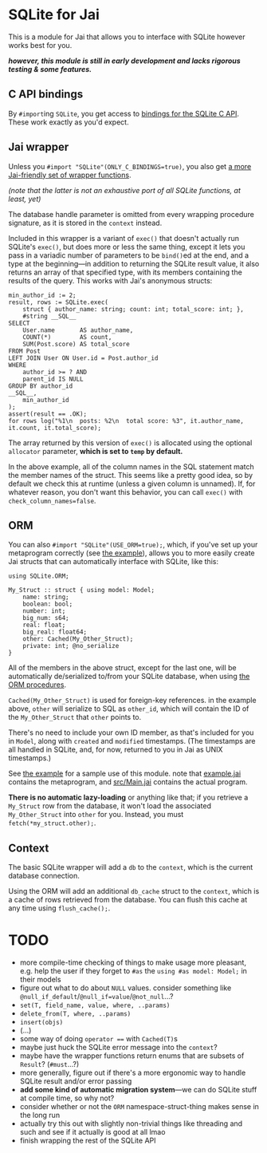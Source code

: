 SQLite for Jai
==============

This is a module for Jai that allows you to interface with SQLite however works best for you.

***however, this module is still in early development and lacks rigorous testing & some features.***


C API bindings
--------------

By `#import`ing `SQLite`, you get access to [bindings for the SQLite C API](src/sqlite3.jai). These
work exactly as you'd expect.


Jai wrapper
-----------
Unless you `#import "SQLite"(ONLY_C_BINDINGS=true)`, you also get [a more Jai-friendly set of wrapper functions](src/SQLite.jai).

*(note that the latter is not an exhaustive port of all SQLite functions, at least, yet)*

The database handle parameter is omitted from every wrapping procedure signature, as it is stored in
the `context` instead.

Included in this wrapper is a variant of `exec()` that doesn't actually run SQLite's `exec()`, but
does more or less the same thing, except it lets you pass in a variadic number of parameters to be
`bind()`ed at the end, and a type at the beginning—in addition to returning the SQLite result
value, it also returns an array of that specified type, with its members containing the results of
the query. This works with Jai's anonymous structs:

```jai
min_author_id := 2;
result, rows := SQLite.exec(
    struct { author_name: string; count: int; total_score: int; },
    #string __SQL__
SELECT
    User.name       AS author_name,
    COUNT(*)        AS count,
    SUM(Post.score) AS total_score
FROM Post
LEFT JOIN User ON User.id = Post.author_id
WHERE
    author_id >= ? AND
    parent_id IS NULL
GROUP BY author_id
__SQL__,
    min_author_id
);
assert(result == .OK);
for rows log("%1\n  posts: %2\n  total score: %3", it.author_name, it.count, it.total_score);
```

The array returned by this version of `exec()` is allocated using the optional `allocator`
parameter, **which is set to `temp` by default.**

In the above example, all of the column names in the SQL statement match the member names of the
struct. This seems like a pretty good idea, so by default we check this at runtime (unless a given
column is unnamed). If, for whatever reason, you don't want this behavior, you can call `exec()`
with `check_column_names=false`.


ORM
---

You can also `#import "SQLite"(USE_ORM=true);`, which, if you've set up your metaprogram correctly
(see [the example](example/)), allows you to more easily create Jai structs that can automatically
interface with SQLite, like this:

```jai
using SQLite.ORM;

My_Struct :: struct { using model: Model;
    name: string;
    boolean: bool;
    number: int;
    big_num: s64;
    real: float;
    big_real: float64;
    other: Cached(My_Other_Struct);
    private: int; @no_serialize
}
```

All of the members in the above struct, except for the last one, will be automatically de/serialized
to/from your SQLite database, when using [the ORM procedures](src/ORM.jai).

`Cached(My_Other_Struct)` is used for foreign-key references. in the example above, `other` will
serialize to SQL as `other_id`, which will contain the ID of the `My_Other_Struct` that `other`
points to.

There's no need to include your own ID member, as that's included for you in `Model`, along with
`created` and `modified` timestamps. (The timestamps are all handled in SQLite, and, for now,
returned to you in Jai as UNIX timestamps.)

See [the example](example/) for a sample use of this module. note that [example.jai](example/example.jai)
contains the metaprogram, and [src/Main.jai](example/src/Main.jai) contains the actual program.

**There is no automatic lazy-loading** or anything like that; if you retrieve a `My_Struct` row from
the database, it won't load the associated `My_Other_Struct` into `other` for you. Instead, you must
`fetch(*my_struct.other);`.


Context
-------

The basic SQLite wrapper will add a `db` to the `context`, which is the current database connection.

Using the ORM will add an additional `db_cache` struct to the `context`, which is a cache of rows
retrieved from the database. You can flush this cache at any time using `flush_cache();`.


TODO
====

 - more compile-time checking of things to make usage more pleasant, e.g. help the user if they forget to `#as` the `using #as model: Model;` in their models
 - figure out what to do about `NULL` values. consider something like `@null_if_default`/`@null_if=value`/`@not_null`...?
 - `set(T, field_name, value, where, ..params)`
 - `delete_from(T, where, ..params)`
 - `insert(objs)`
 - (...)
 - some way of doing `operator ==` with `Cached(T)`s
 - maybe just huck the SQLite error message into the `context`?
 - maybe have the wrapper functions return enums that are subsets of `Result`? (`#must`...?)
 - more generally, figure out if there's a more ergonomic way to handle SQLite result and/or error passing
 - **add some kind of automatic migration system**—we can do SQLite stuff at compile time, so why not?
 - consider whether or not the `ORM` namespace-struct-thing makes sense in the long run
 - actually try this out with slightly non-trivial things like threading and such and see if it actually is good at all lmao
 - finish wrapping the rest of the SQLite API
